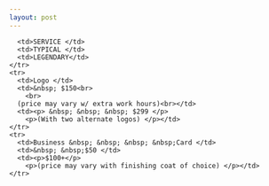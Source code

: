 ```yaml
---
layout: post
---
```



      <td>SERVICE </td>
      <td>TYPICAL </td>
      <td>LEGENDARY</td>
    </tr>
    <tr>
      <td>Logo </td>
      <td>&nbsp; $150<br>
        <br>
      (price may vary w/ extra work hours)<br></td>
      <td><p> &nbsp; &nbsp; &nbsp; $299 </p>
        <p>(With two alternate logos) </p></td>
    </tr>
    <tr>
      <td>Business &nbsp; &nbsp; &nbsp; &nbsp;Card </td>
      <td>&nbsp; &nbsp;$50 </td>
      <td><p>$100+</p>
        <p>(price may vary with finishing coat of choice) </p></td>
    </tr>
  



